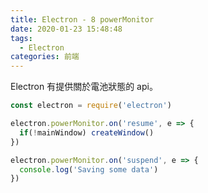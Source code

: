 ```yaml
---
title: Electron - 8 powerMonitor
date: 2020-01-23 15:48:48
tags:
  - Electron
categories: 前端
---
```


Electron 有提供關於電池狀態的 api。

``` js
const electron = require('electron')

electron.powerMonitor.on('resume', e => {
  if(!mainWindow) createWindow()
})

electron.powerMonitor.on('suspend', e => {
  console.log('Saving some data')
})

```
